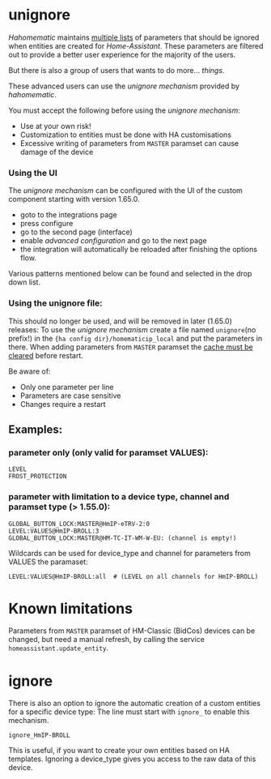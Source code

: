 # unignore

_Hahomematic_ maintains [multiple lists](https://github.com/danielperna84/hahomematic/blob/devel/hahomematic/caches/visibility.py#L86) of parameters that should be ignored when entities are created for _Home-Assistant_.
These parameters are filtered out to provide a better user experience for the majority of the users.

But there is also a group of users that wants to do more... _things_.

These advanced users can use the _unignore mechanism_ provided by _hahomematic_.

You must accept the following before using the _unignore mechanism_:

- Use at your own risk!
- Customization to entities must be done with HA customisations
- Excessive writing of parameters from `MASTER` paramset can cause damage of the device

### Using the UI

The _unignore mechanism_ can be configured with the UI of the custom component starting with version 1.65.0.

- goto to the integrations page
- press configure
- go to the second page (interface)
- enable _advanced configuration_ and go to the next page
- the integration will automatically be reloaded after finishing the options flow.

Various patterns mentioned below can be found and selected in the drop down list.

### Using the unignore file:

This should no longer be used, and will be removed in later (1.65.0) releases:
To use the _unignore mechanism_ create a file named `unignore`(no prefix!) in the `{ha config dir}/homematicip_local` and put the parameters in there.
When adding parameters from `MASTER` paramset the [cache must be cleared](https://github.com/danielperna84/custom_homematic?tab=readme-ov-file#homematicip_localclear_cache) before restart.

Be aware of:

- Only one parameter per line
- Parameters are case sensitive
- Changes require a restart

## Examples:

### parameter only (only valid for paramset VALUES):

```
LEVEL
FROST_PROTECTION
```

### parameter with limitation to a device type, channel and paramset type (> 1.55.0):

```
GLOBAL_BUTTON_LOCK:MASTER@HmIP-eTRV-2:0
LEVEL:VALUES@HmIP-BROLL:3
GLOBAL_BUTTON_LOCK:MASTER@HM-TC-IT-WM-W-EU: (channel is empty!)
```

Wildcards can be used for device_type and channel for parameters from VALUES the paramaset:

```
LEVEL:VALUES@HmIP-BROLL:all  # (LEVEL on all channels for HmIP-BROLL)
```

# Known limitations

Parameters from `MASTER` paramset of HM-Classic (BidCos) devices can be changed, but need a manual refresh, by calling the service `homeassistant.update_entity`.

# ignore

There is also an option to ignore the automatic creation of a custom entities for a specific device type:
The line must start with `ignore_` to enable this mechanism.

```
ignore_HmIP-BROLL
```

This is useful, if you want to create your own entities based on HA templates. Ignoring a device_type gives you access to the raw data of this device.

